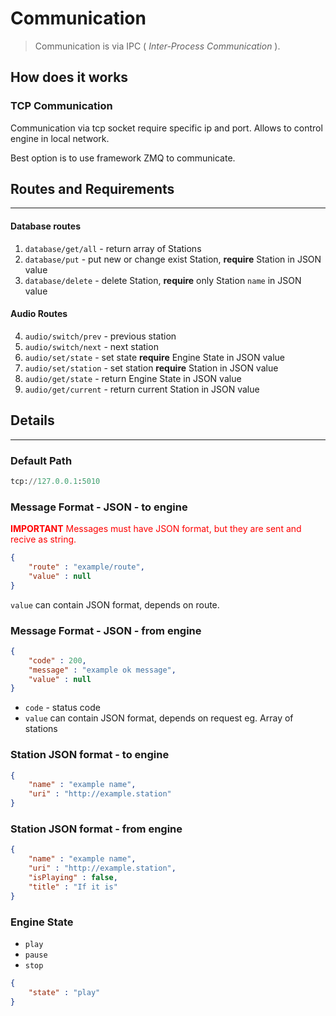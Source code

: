 Communication
======
> Communication is via IPC ( _Inter-Process Communication_ ).

## How does it works
### **TCP Communication**
Communication via tcp socket require specific ip and port. Allows to control engine in local network.

Best option is to use framework ZMQ to communicate. 



## Routes and Requirements
---
#### Database routes
1. `database/get/all` - return array of Stations
2. `database/put` - put new or change exist Station, **require** Station in JSON value
3. `database/delete` - delete Station, **require** only Station `name` in JSON value
#### Audio Routes
4. `audio/switch/prev` - previous station
5. `audio/switch/next` - next station
6. `audio/set/state` - set state **require** Engine State in JSON value
7. `audio/set/station` - set station **require** Station in JSON value
8. `audio/get/state` - return Engine State in JSON value
9. `audio/get/current` - return current Station in JSON value

## Details
---
### Default Path 
```python
tcp://127.0.0.1:5010
```

### Message Format - JSON - to engine
<span style="color:red">
<b>IMPORTANT</b>
Messages must have JSON format, but they are sent and recive as string.
</span>

```json
{
    "route" : "example/route",
    "value" : null
}   
```
`value` can contain JSON format, depends on route.

### Message Format - JSON - from engine
```json
{
    "code" : 200,
    "message" : "example ok message",
    "value" : null
}
```
- `code` - status code
- `value` can contain JSON format, depends on request eg. Array of stations

### Station JSON format - to engine
```json
{
    "name" : "example name",
    "uri" : "http://example.station"
}
```

### Station JSON format - from engine
```json
{
    "name" : "example name",
    "uri" : "http://example.station",
    "isPlaying" : false,
    "title" : "If it is"
}
```

### Engine State
- `play` 
- `pause` 
- `stop`
```json
{
    "state" : "play"
}
```

